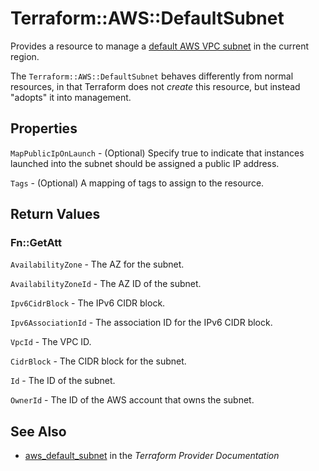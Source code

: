 # Terraform::AWS::DefaultSubnet

Provides a resource to manage a [default AWS VPC subnet](http://docs.aws.amazon.com/AmazonVPC/latest/UserGuide/default-vpc.html#default-vpc-basics)
in the current region.

The `Terraform::AWS::DefaultSubnet` behaves differently from normal resources, in that
Terraform does not _create_ this resource, but instead "adopts" it
into management.

## Properties

`MapPublicIpOnLaunch` -  (Optional) Specify true to indicate
that instances launched into the subnet should be assigned
a public IP address.

`Tags` - (Optional) A mapping of tags to assign to the resource.


## Return Values

### Fn::GetAtt

`AvailabilityZone` - The AZ for the subnet.

`AvailabilityZoneId` - The AZ ID of the subnet.

`Ipv6CidrBlock` - The IPv6 CIDR block.

`Ipv6AssociationId` - The association ID for the IPv6 CIDR block.

`VpcId` - The VPC ID.

`CidrBlock` - The CIDR block for the subnet.

`Id` - The ID of the subnet.

`OwnerId` - The ID of the AWS account that owns the subnet.

## See Also

* [aws_default_subnet](https://www.terraform.io/docs/providers/aws/r/default_subnet.html) in the _Terraform Provider Documentation_